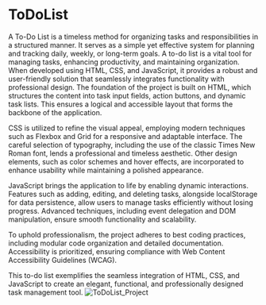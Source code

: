 # ToDoList
A To-Do List is a timeless method for organizing tasks and responsibilities in a structured manner. It serves as a simple yet effective system for planning and tracking daily, weekly, or long-term goals.
A to-do list is a vital tool for managing tasks, enhancing productivity, and maintaining organization. When developed using HTML, CSS, and JavaScript, it provides a robust and user-friendly solution that seamlessly integrates functionality with professional design. The foundation of the project is built on HTML, which structures the content into task input fields, action buttons, and dynamic task lists. This ensures a logical and accessible layout that forms the backbone of the application.

CSS is utilized to refine the visual appeal, employing modern techniques such as Flexbox and Grid for a responsive and adaptable interface. The careful selection of typography, including the use of the classic Times New Roman font, lends a professional and timeless aesthetic. Other design elements, such as color schemes and hover effects, are incorporated to enhance usability while maintaining a polished appearance.

JavaScript brings the application to life by enabling dynamic interactions. Features such as adding, editing, and deleting tasks, alongside localStorage for data persistence, allow users to manage tasks efficiently without losing progress. Advanced techniques, including event delegation and DOM manipulation, ensure smooth functionality and scalability.

To uphold professionalism, the project adheres to best coding practices, including modular code organization and detailed documentation. Accessibility is prioritized, ensuring compliance with Web Content Accessibility Guidelines (WCAG).

This to-do list exemplifies the seamless integration of HTML, CSS, and JavaScript to create an elegant, functional, and professionally designed task management tool.
![ToDoList_Project](https://github.com/user-attachments/assets/e55b89d5-7d96-4908-ac62-1d2902960a17)

